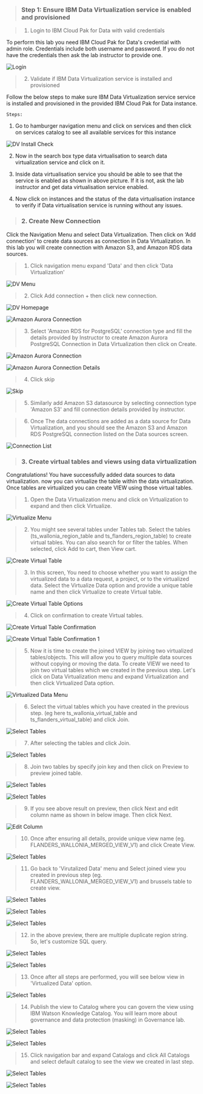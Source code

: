 
> ### Step 1: Ensure IBM Data Virtualization service is enabled and provisioned

> 1. Login to IBM Cloud Pak for Data with valid credentials

To perform this lab you need IBM Cloud Pak for Data's credential with admin role. Credentials include both username and password. If you do not have the credentials then ask the lab instructor to provide one.

![Login](/images/login.png)

> 2. Validate if IBM Data Virtualization service is installed and provisioned

Follow the below steps to make sure IBM Data Virtualization service service is installed and provisioned in the provided IBM Cloud Pak for Data instance.

`Steps:`

1. Go to hamburger navigation menu and click on services and then click on services catalog to see all available services for this instance

![DV Install Check](/images/dv_install_check.png)

2. Now in the search box type data virtualisation to search data virtualization service and click on it.

3. Inside data virtualisation service you should be able to see that the service is enabled as shown in above picture. If it is not, ask the lab instructor and get data virtualisation service enabled.

4. Now click on instances and the status of the data virtualisation instance to verify if Data virtualisation service is running without any issues.

> ### 2. Create New Connection

Click the Navigation Menu and select Data Virtualization. Then click on ‘Add connection’ to create data sources as connection in Data Virtualization. In this lab you will create connection with Amazon S3, and Amazon RDS data sources.

> 1. Click navigation menu expand 'Data' and then click 'Data Virtualization'

![DV Menu](/images/dv_1.png)

> 2. Click Add connection + then click new connection.

![DV Homepage](/images/dv_2.png)

![Amazon Aurora Connection](/images/dv_4.png)

> 3. Select 'Amazon RDS for PostgreSQL' connection type and fill the details provided by Instructor to create Amazon Aurora PostgreSQL Connection in Data Virtualization then click on Create.

![Amazon Aurora Connection](/images/DV_Create_Aurora_Connection_Option.png)

![Amazon Aurora Connection Details](/images/dv_5.png)

> 4. Click skip

![Skip](/images/skip.png)

> 5. Similarly add Amazon S3 datasource by selecting connection type 'Amazon S3' and fill connection details provided by instructor.

> 6. Once The data connections are added as a data source for Data Virtualization, and you should see the Amazon S3 and Amazon RDS PostgreSQL connection listed on the Data sources screen.

![Connection List](/images/connection_list.png)

> ### 3. Create virtual tables and views using data virtualization

Congratulations! You have successfully added data sources to data virtualization. now you can virtualize the table within the data virtualization. Once tables are virtualized you can create VIEW using those virtual tables.

> 1. Open the Data Virtualization menu and click on Virtualization to expand and then click Virtualize.

![Virtualize Menu](/images/virtualize_menu.png)

> 2. You might see several tables under Tables tab. Select the tables (ts_wallonia_region_table and ts_flanders_region_table) to create virtual tables. You can also search for or filter the tables. When selected, click Add to cart, then View cart.

![Create Virtual Table](/images/create_virtual_table.png)

> 3. In this screen, You need to choose whether you want to assign the virtualized data to a data request, a project, or to the virtualized data. Select the Virtualize Data option and provide a unique table name and then click Virtualize to create Virtual table.

![Create Virtual Table Options](/images/virtualize_1.png)

> 4. Click on confirmation to create Virtual tables.

![Create Virtual Table Confirmation](/images/create_virtualize_table_confirmation.png)

![Create Virtual Table Confirmation 1](/images/create_virtualize_table_confirmation__2.png)

> 5. Now it is time to create the joined VIEW by joining two virtualized tables/objects. This will allow you to query multiple data sources without copying or moving the data. To create VIEW we need to join two virtual tables which we created in the previous step.
Let's click on Data Virtualization menu and expand Virtualization and then click Virtualized Data option.

![Virtualized Data Menu](/images/view_menu.png)

> 6. Select the virtual tables which you have created in the previous step. (eg here ts_wallonia_virtual_table and ts_flanders_virtual_table) and click Join.

![Select Tables](/images/Join_View.png)

> 7. After selecting the tables and click Join.

![Select Tables](/images/Join_View.png)

> 8. Join two tables by specify join key and then click on Preview to preview joined table.

![Select Tables](/images/join_view_1.png)

![Select Tables](/images/preview.png)

> 9. If you see above result on preview, then click Next and edit column name as shown in below image. Then click Next.

![Edit Column](/images/edit_column_1.png)

> 10. Once after ensuring all details, provide unique view name (eg. FLANDERS_WALLONIA_MERGED_VIEW_V1) and click Create View.

![Select Tables](/images/create_view_final_v1.png)

> 11. Go back to 'Virutalized Data' menu and Select joined view you created in previous step (eg. FLANDERS_WALLONIA_MERGED_VIEW_V1) and brussels table to create view.

![Select Tables](/images/virtualized_view_1.png)

![Select Tables](/images/virtualized_view_2.png)

![Select Tables](/images/virtualized_view_3.png)

> 12. in the above preview, there are multiple duplicate region string. So, let's customize SQL query.

![Select Tables](/images/sql_query.png)

![Select Tables](/images/sql_query_1.png)

> 13. Once after all steps are performed, you will see below view in 'Virtualized Data' option.

![Select Tables](/images/final_view.png)

> 14. Publish the view to Catalog where you can govern the view using IBM Watson Knowledge Catalog. You will learn more about governance and data protection (masking) in Governance lab.

![Select Tables](/images/publish.png)

![Select Tables](/images/publish_1.png)

> 15. Click navigation bar and expand Catalogs and click All Catalogs and select default catalog to see the view we created in last step.

![Select Tables](/images/catalog_menu.png)

![Select Tables](/images/catalog_dv.png)
